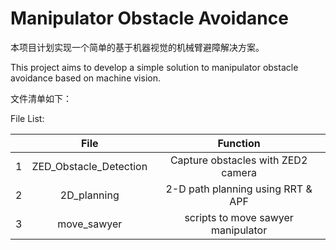 # Manipulator Obstacle Avoidance

本项目计划实现一个简单的基于机器视觉的机械臂避障解决方案。

This project aims to develop a simple solution to manipulator  obstacle avoidance based on machine vision.

文件清单如下：

File List:

|      |          File          |              Function              |
| :--: | :--------------------: | :--------------------------------: |
|  1   | ZED_Obstacle_Detection | Capture obstacles with ZED2 camera |
|  2   |      2D_planning       | 2-D path planning using RRT & APF  |
|  3   |      move_sawyer       | scripts to move sawyer manipulator |

